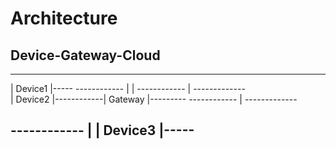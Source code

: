 # Architecture

## Device-Gateway-Cloud

------------
| Device1  |-----
------------    |
                |
------------    |       -------------    
| Device2  |------------| Gateway   |---------
------------    |       -------------

------------    |
| Device3  |-----
------------